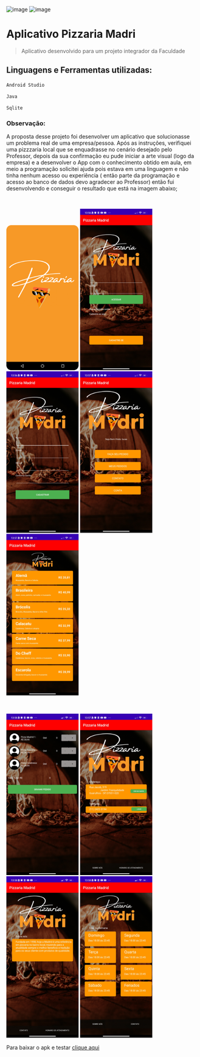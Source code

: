 ![image](https://user-images.githubusercontent.com/76618716/170152561-55b853c8-224d-4aba-a510-79459ae3dfd4.png) ![image](https://user-images.githubusercontent.com/76618716/170152633-1e36b137-1b9e-4063-a3e9-17b6dfba9b2b.png)



# Aplicativo Pizzaria Madri
> Aplicativo desenvolvido para um projeto integrador da Faculdade

## Linguagens e Ferramentas utilizadas:

```
Android Studio
```
```
Java
```
```
Sqlite
```

### Observação:

A proposta desse projeto foi desenvolver um aplicativo que solucionasse um problema real de uma empresa/pessoa. Após as instruções, verifiquei uma pizzzaria local que se enquadrasse no cenário desejado pelo Professor, depois da sua confirmação eu pude iniciar a arte visual (logo da empresa) e a desenvolver o App com o conhecimento obtido em aula, em meio a programação solicitei ajuda pois estava em uma linguagem e não tinha nenhum acesso ou experiência ( então parte da programação e acesso ao banco de dados devo agradecer ao Professor) então fui desenvolvendo e conseguir o resultado que está na imagem abaixo;

<br>

<img alt="" src="https://github.com/BrandsDeveloper/App_PizzariaMadri/blob/main/app/src/main/res/img/Screenshot_20220507_135058.png" width="190"> <img alt="" src="https://github.com/BrandsDeveloper/App_PizzariaMadri/blob/main/app/src/main/res/img/Screenshot_2022-05-07-13-56-27-350_br.com.aulabancosqlite.jpg" width="190"> <img alt="" src="https://github.com/BrandsDeveloper/App_PizzariaMadri/blob/main/app/src/main/res/img/Screenshot_2022-05-07-13-56-37-568_br.com.aulabancosqlite.jpg" width="190"> <img alt="" src="https://github.com/BrandsDeveloper/App_PizzariaMadri/blob/main/app/src/main/res/img/Screenshot_2022-05-07-13-57-55-941_br.com.aulabancosqlite.jpg" width="190"> <img alt="" src="https://github.com/BrandsDeveloper/App_PizzariaMadri/blob/main/app/src/main/res/img/Screenshot_2022-05-07-13-57-41-345_br.com.aulabancosqlite.jpg" width="190"> 

<br>

<img alt="" src="https://github.com/BrandsDeveloper/App_PizzariaMadri/blob/main/app/src/main/res/img/Screenshot_2022-05-07-13-58-11-138_br.com.aulabancosqlite.jpg" width="190"> <img alt="" src="https://github.com/BrandsDeveloper/App_PizzariaMadri/blob/main/app/src/main/res/img/Screenshot_2022-05-07-13-57-59-551_br.com.aulabancosqlite.jpg" width="190"> <img alt="" src="https://github.com/BrandsDeveloper/App_PizzariaMadri/blob/main/app/src/main/res/img/Screenshot_2022-05-07-13-58-04-419_br.com.aulabancosqlite.jpg" width="190"> <img alt="" src="https://github.com/BrandsDeveloper/App_PizzariaMadri/blob/main/app/src/main/res/img/Screenshot_2022-05-07-13-58-02-296_br.com.aulabancosqlite.jpg" width="190">

Para baixar o apk e testar [clique aqui](https://github.com/BrandsDeveloper/App_PizzariaMadri/blob/main/Pizzaria.apk)
